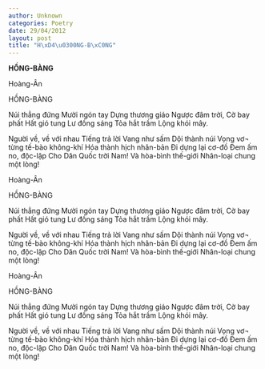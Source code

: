 ```yaml
---
author: Unknown
categories: Poetry
date: 29/04/2012
layout: post
title: "H\xD4\u0300NG-B\xC0NG"
---
```


**HỒNG-BÀNG**

Hoàng-Ân

HỒNG-BÀNG


Núi thẳng đứng
Mười ngón tay
Dựng thương giáo
Ngược đâm trời,
Cờ bay phất
Hất gió tung
Lư đồng sáng
Tỏa hắt trầm
Lộng khói mây.

Người về, về với nhau
Tiếng trả lời
Vang như sấm
Dội thành núi
Vọng vơ¬ từng tế-bào không-khí
Hóa thành hịch nhân-bản
Đi dựng lại cơ-đồ
Đem ấm no, độc-lập
Cho Dân Quốc trời Nam!
Và hòa-bình thế-giới
Nhân-loại chung một lòng!

Hoàng-Ân

HỒNG-BÀNG


Núi thẳng đứng
Mười ngón tay
Dựng thương giáo
Ngược đâm trời,
Cờ bay phất
Hất gió tung
Lư đồng sáng
Tỏa hắt trầm
Lộng khói mây.

Người về, về với nhau
Tiếng trả lời
Vang như sấm
Dội thành núi
Vọng vơ¬ từng tế-bào không-khí
Hóa thành hịch nhân-bản
Đi dựng lại cơ-đồ
Đem ấm no, độc-lập
Cho Dân Quốc trời Nam!
Và hòa-bình thế-giới
Nhân-loại chung một lòng!

Hoàng-Ân

HỒNG-BÀNG


Núi thẳng đứng
Mười ngón tay
Dựng thương giáo
Ngược đâm trời,
Cờ bay phất
Hất gió tung
Lư đồng sáng
Tỏa hắt trầm
Lộng khói mây.

Người về, về với nhau
Tiếng trả lời
Vang như sấm
Dội thành núi
Vọng vơ¬ từng tế-bào không-khí
Hóa thành hịch nhân-bản
Đi dựng lại cơ-đồ
Đem ấm no, độc-lập
Cho Dân Quốc trời Nam!
Và hòa-bình thế-giới
Nhân-loại chung một lòng!
